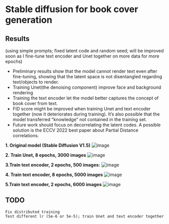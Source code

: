 # Stable diffusion for book cover generation

## Results 
(using simple prompts; fixed latent code and random seed; will be improved soon as I fine-tune text encoder and Unet together on more data for more epochs)
- Preliminary results show that the model cannot render text even after fine-tuning, showing that the latent space is not disentangled regarding text/objects to render.
- Training Unet(the denoising component) improve face and background rendering
- Training the text encoder let the model better captures the concept of book cover from text.
- FID score might be improved when training Unet and text encoder together (now it deteriorates during training). It’s also possible that the model transferred “knowledge” not contained in the training set. 
- Future work should focus on decorrelating the latent codes. A possible solution is the ECCV 2022 best paper about Partial Distance correlations.

**1. Original model (Stable Diffusion V1.5)**
![image](https://user-images.githubusercontent.com/87317405/209904767-8c74d1c0-e7d8-4145-bade-c3a51cf7721c.png)

**2. Train Unet, 8 epochs, 3000 images**
![image](https://user-images.githubusercontent.com/87317405/209904785-56de384f-5b2f-4c87-9c5c-8e9572986427.png)

**3.Train text encoder, 2 epochs, 500 images:**
![image](https://user-images.githubusercontent.com/87317405/209904830-ddfe2481-cb29-472a-be28-ffad10967316.png)

**4. Train text encoder, 8 epochs, 5000 images**
![image](https://user-images.githubusercontent.com/87317405/209904954-a726502c-6f1a-46d3-8c25-1cdb7c0ebc67.png)

**5.Train text encoder, 2 epochs, 6000 images**
![image](https://user-images..com/87317405/209907410-0fff405c-2628-4f35-8711-5dfa06c3cfd2.png)

## TODO
```
Fix distributed training
Test different lr (5e-6 or 5e-5); train Unet and text encoder together
```


